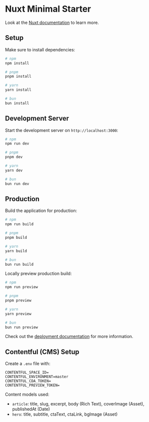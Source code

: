 # Nuxt Minimal Starter

Look at the [Nuxt documentation](https://nuxt.com/docs/getting-started/introduction) to learn more.

## Setup

Make sure to install dependencies:

```bash
# npm
npm install

# pnpm
pnpm install

# yarn
yarn install

# bun
bun install
```

## Development Server

Start the development server on `http://localhost:3000`:

```bash
# npm
npm run dev

# pnpm
pnpm dev

# yarn
yarn dev

# bun
bun run dev
```

## Production

Build the application for production:

```bash
# npm
npm run build

# pnpm
pnpm build

# yarn
yarn build

# bun
bun run build
```

Locally preview production build:

```bash
# npm
npm run preview

# pnpm
pnpm preview

# yarn
yarn preview

# bun
bun run preview
```

Check out the [deployment documentation](https://nuxt.com/docs/getting-started/deployment) for more information.

## Contentful (CMS) Setup

Create a `.env` file with:

```
CONTENTFUL_SPACE_ID=
CONTENTFUL_ENVIRONMENT=master
CONTENTFUL_CDA_TOKEN=
CONTENTFUL_PREVIEW_TOKEN=
```

Content models used:
- `article`: title, slug, excerpt, body (Rich Text), coverImage (Asset), publishedAt (Date)
- `hero`: title, subtitle, ctaText, ctaLink, bgImage (Asset)

